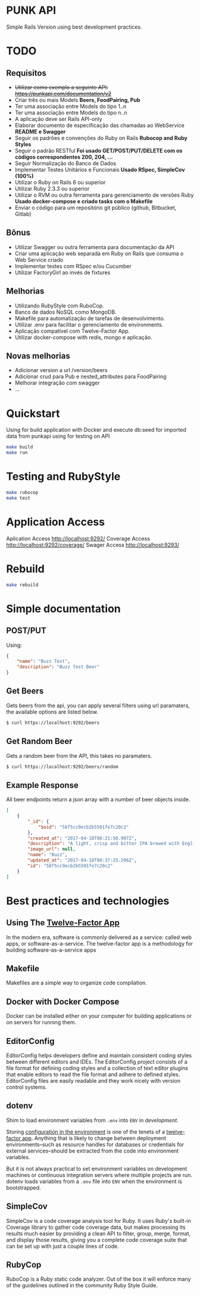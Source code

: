 # PUNK API

Simple Rails Version using best development practices.

# TODO

## Requisitos
* ~~Utilizar como exemplo a seguinte API: https://punkapi.com/documentation/v2~~
* Criar três ou mais Models
**Beers, FoodPairing, Pub**
* Ter uma associação entre Models do tipo 1..n
* Ter uma associação entre Models do tipo n..n
* A aplicação deve ser Rails API-only
* Elaborar documento de especificação das chamadas ao WebService
**README e Swagger**
* Seguir os padrões e convenções do Ruby on Rails
**Rubocop and Ruby Styles**
* Seguir o padrão RESTful
**Foi usado GET/POST/PUT/DELETE com os códigos correspondentes 200, 204, ...**
* Seguir Normalização do Banco de Dados
* Implementar Testes Unitários e Funcionais
**Usado RSpec, SimpleCov (100%)**
* Utilizar o Ruby on Rails 6 ou superior
* Utilizar Ruby 2.3.3 ou superior
* Utilizar o RVM ou outra ferramenta para gerenciamento de versões Ruby
**Usado docker-compose e criado tasks com o Makefile**
* Enviar o código para um repositório git público (github, Bitbucket, Gitlab)

## Bônus
* Utilizar Swagger ou outra ferramenta para documentação da API
* Criar uma aplicação web separada em Ruby on Rails que consuma o Web Service criado
* Implementar testes com RSpec e/ou Cucumber
* Utilizar FactoryGirl ao invés de fixtures

## Melhorias
* Utilizando RubyStyle com RuboCop.
* Banco de dados NoSQL como MongoDB.
* Makefile para automatização de tarefas de desenvolvimento.
* Utilizar .env para facilitar o gerenciamento de environments.
* Aplicação compativel com Twelve-Factor App.
* Utilizar docker-compose with redis, mongo e aplicação.

## Novas melhorias
* Adicionar version a url /version/beers
* Adicionar crud para Pub e nested_attributes para FoodPairing
* Melhorar integração com swagger
* ...

# Quickstart

Using for build application with Docker and execute db:seed for imported data from punkapi using for testing on API

```bash
make build
make run
```

# Testing and RubyStyle

```bash
make rubocop
make test
```

# Application Access

Aplication Access [http://localhost:9292/](http://localhost:9292/)
Coverage Access [http://localhost:9292/coverage/](http://localhost:9292/coverage/)
Swager Access [http://localhost:9293/](http://localhost:9293/)

# Rebuild

```bash
make rebuild
```

# Simple documentation

## POST/PUT

Using:

```json
{
    "name": "Buzz Test",
    "description": "Buzz Test Beer"
}
```

## Get Beers

Gets beers from the api, you can apply several filters using url paramaters, the available options are listed below.

```bash
$ curl https://localhost:9292/beers
```

## Get Random Beer

Gets a random beer from the API, this takes no paramaters.

```bash
$ curl https://localhost:9292/beers/random
```

## Example Response

All beer endpoints return a json array with a number of beer objects inside.

```json
[
    {
        "_id": {
            "$oid": "58f5cc9ecb2b5501fe7c20c2"
        },
        "created_at": "2017-04-18T08:21:50.907Z",
        "description": "A light, crisp and bitter IPA brewed with English and American hops. A small batch brewed only once.",
        "image_url": null,
        "name": "Buzz",
        "updated_at": "2017-04-18T08:37:25.296Z",
        "id": "58f5cc9ecb2b5501fe7c20c2"
    }
]
```

# Best practices and technologies

## Using The [Twelve-Factor App](https://12factor.net/)

In the modern era, software is commonly delivered as a service: called web apps, or software-as-a-service. The twelve-factor app is a methodology for building software-as-a-service apps

## Makefile

Makefiles are a simple way to organize code compilation.

## Docker with Docker Compose

Docker can be installed either on your computer for building applications or on servers for running them.

## EditorConfig

EditorConfig helps developers define and maintain consistent coding styles between different editors and IDEs. The EditorConfig project consists of a file format for defining coding styles and a collection of text editor plugins that enable editors to read the file format and adhere to defined styles. EditorConfig files are easily readable and they work nicely with version control systems.

## dotenv

Shim to load environment variables from `.env` into `ENV` in *development*.

Storing [configuration in the environment](http://12factor.net/config) is one of the tenets of a [twelve-factor app](http://12factor.net). Anything that is likely to change between deployment environments–such as resource handles for databases or credentials for external services–should be extracted from the code into environment variables.

But it is not always practical to set environment variables on development machines or continuous integration servers where multiple projects are run. dotenv loads variables from a `.env` file into `ENV` when the environment is bootstrapped.

## SimpleCov

SimpleCov is a code coverage analysis tool for Ruby. It uses Ruby's built-in Coverage library to gather code coverage data, but makes processing its results much easier by providing a clean API to filter, group, merge, format, and display those results, giving you a complete code coverage suite that can be set up with just a couple lines of code.

## RubyCop

RuboCop is a Ruby static code analyzer. Out of the box it will enforce many of the guidelines outlined in the community Ruby Style Guide.